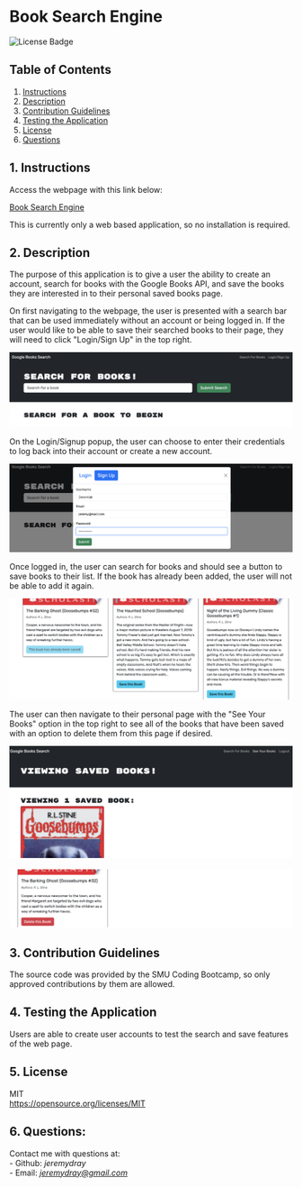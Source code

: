 
  # Book Search Engine
  ![License Badge](https://img.shields.io/badge/License-MIT-yellow.svg)
  ## Table of Contents
  1. [Instructions](#1-instructions)
  2. [Description](#2-description)
  3. [Contribution Guidelines](#3-contribution-guidelines)
  4. [Testing the Application](#4-testing-the-application)
  5. [License](#5-license)
  6. [Questions](#6-questions)

  ## 1. Instructions
  Access the webpage with this link below:
  
  [Book Search Engine](https://book-search-engine-akjj.onrender.com/)

  This is currently only a web based application, so no installation is required.

  ## 2. Description

  The purpose of this application is to give a user the ability to create an account, search for books with the Google Books API, and save the books they are interested in to their personal saved books page.

  On first navigating to the webpage, the user is presented with a search bar that can be used immediately without an account or being logged in. If the user would like to be able to save their searched books to their page, they will need to click "Login/Sign Up" in the top right.

  ![Landing page](./images/landing-page.png)

  On the Login/Signup popup, the user can choose to enter their credentials to log back into their account or create a new account.

  ![Signup popup](./images/signup-page.png)

  Once logged in, the user can search for books and should see a button to save books to their list. If the book has already been added, the user will not be able to add it again.

  ![Searched book results](./images/searched-books-button.png)

  The user can then navigate to their personal page with the "See Your Books" option in the top right to see all of the books that have been saved with an option to delete them from this page if desired.

  ![Saved books page](./images/saved-books-page.png)
  </br>
  </br>
  ![Delete books button](./images/delete-book.png)

  ## 3. Contribution Guidelines
  The source code was provided by the SMU Coding Bootcamp, so only approved contributions by them are allowed.

  ## 4. Testing the Application
  Users are able to create user accounts to test the search and save features of the web page.

  ## 5. License
  MIT</br>
  https://opensource.org/licenses/MIT

  ## 6. Questions:
  Contact me with questions at:</br>
    - Github: *jeremydray*</br>
    - Email: *jeremydray@gmail.com*
